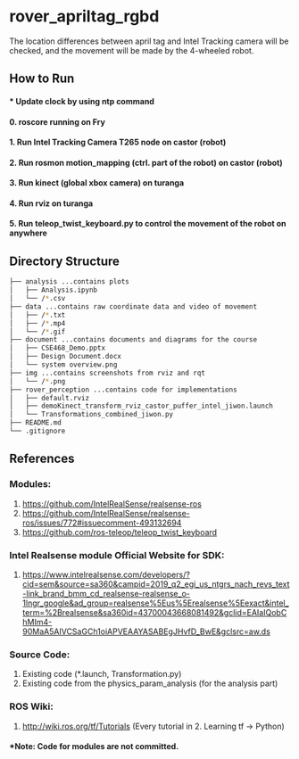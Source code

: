 # rover_apriltag_rgbd
The location differences between april tag and Intel Tracking camera will be checked, and the movement will be made by the 4-wheeled robot.

## How to Run
#### * Update clock by using ntp command 
#### 0. roscore running on Fry
#### 1. Run Intel Tracking Camera T265 node on castor (robot)
#### 2. Run rosmon motion_mapping (ctrl. part of the robot) on castor (robot)
#### 3. Run kinect (global xbox camera) on turanga
#### 4. Run rviz on turanga
#### 5. Run teleop_twist_keyboard.py to control the movement of the robot on anywhere

## Directory Structure
```bash
├── analysis ...contains plots
│   ├── Analysis.ipynb
│   └── /*.csv
├── data ...contains raw coordinate data and video of movement
│   ├── /*.txt
│   ├── /*.mp4
│   └── /*.gif
├── document ...contains documents and diagrams for the course
│   ├── CSE468_Demo.pptx
│   ├── Design Document.docx
│   └── system overview.png
├── img ...contains screenshots from rviz and rqt
│   └── /*.png
├── rover_perception ...contains code for implementations
│   ├── default.rviz
│   ├── demoKinect_transform_rviz_castor_puffer_intel_jiwon.launch
│   └── Transformations_combined_jiwon.py
├── README.md
└── .gitignore
```

## References
### Modules:
1.	https://github.com/IntelRealSense/realsense-ros
2.	https://github.com/IntelRealSense/realsense-ros/issues/772#issuecomment-493132694
3.	https://github.com/ros-teleop/teleop_twist_keyboard

### Intel Realsense module Official Website for SDK:
1.	https://www.intelrealsense.com/developers/?cid=sem&source=sa360&campid=2019_q2_egi_us_ntgrs_nach_revs_text-link_brand_bmm_cd_realsense-realsense_o-1lngr_google&ad_group=realsense%5Eus%5Erealsense%5Eexact&intel_term=%2Brealsense&sa360id=43700043668081492&gclid=EAIaIQobChMIm4-90MaA5AIVCSaGCh1oiAPVEAAYASABEgJHvfD_BwE&gclsrc=aw.ds

### Source Code:
1.	Existing code (*.launch, Transformation.py)
2.	Existing code from the physics_param_analysis (for the analysis part)

### ROS Wiki:
1.	http://wiki.ros.org/tf/Tutorials (Every tutorial in 2. Learning tf -> Python)

#### *Note: Code for modules are not committed.
